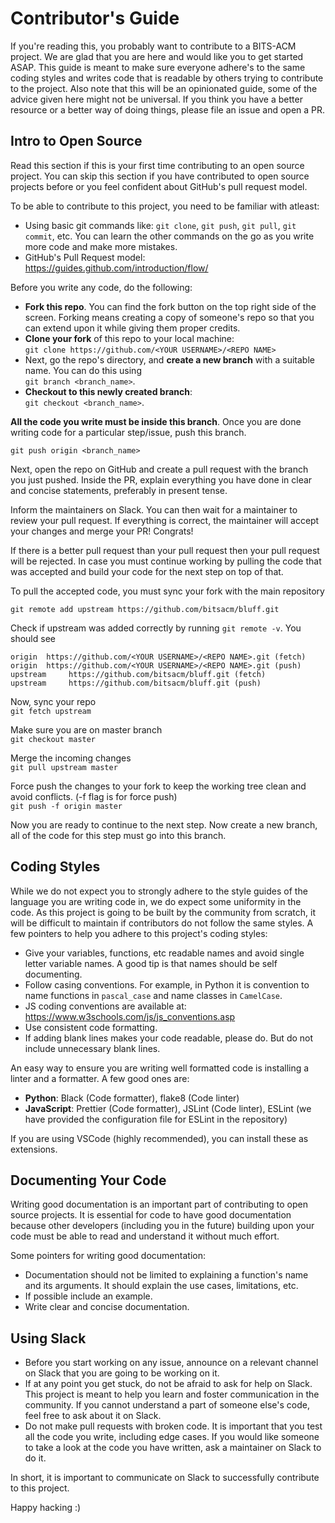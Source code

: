 # Contributor's Guide
If you're reading this, you probably want to contribute to a BITS-ACM project. We are glad that you are here and would like you to get started ASAP. This guide is meant to make sure everyone adhere's to the same coding styles and writes code that is readable by others trying to contribute to the project. Also note that this will be an opinionated guide, some of the advice given here might not be universal. If you think you have a better resource or a better way of doing things, please file an issue and open a PR.

## Intro to Open Source
Read this section if this is your first time contributing to an open source project. You can skip this section if you have contributed to open source projects before or you feel confident about GitHub's pull request model. 

To be able to contribute to this project, you need to be familiar with atleast: 
 - Using basic git commands like: `git clone`, `git push`, `git pull`, `git commit`, etc. You can learn the other commands on the go as you write more code and make more mistakes.
 - GitHub's Pull Request model: https://guides.github.com/introduction/flow/

Before you write any code, do the following: 
- **Fork this repo**. You can find the fork button on the top right side of the screen. Forking means creating a copy of someone's repo so that you can extend upon it while giving them proper credits.
- **Clone your fork** of this repo to your local machine:  
`git clone https://github.com/<YOUR USERNAME>/<REPO NAME>`
- Next, go the repo's directory, and **create a new branch** with a suitable name. You can do this using  
`git branch <branch_name>`.
- **Checkout to this newly created branch**:  
`git checkout <branch_name>`.

**All the code you write must be inside this branch**. Once you are done writing code for a particular step/issue, push this branch. 

```git push origin <branch_name>```

Next, open the repo on GitHub and create a pull request with the branch you just pushed. Inside the PR, explain everything you have done in clear and concise statements, preferably in present tense. 

Inform the maintainers on Slack. You can then wait for a maintainer to review your pull request. If everything is correct, the maintainer will accept your changes and merge your PR! Congrats!

If there is a better pull request than your pull request then your pull request will be rejected. In case you must continue working by pulling the code that was accepted and build your code for the next step on top of that.

To pull the accepted code, you must sync your fork with the main repository

```git remote add upstream https://github.com/bitsacm/bluff.git```

Check if upstream was added correctly by running `git remote -v`. You should see  
```
origin  https://github.com/<YOUR USERNAME>/<REPO NAME>.git (fetch)  
origin  https://github.com/<YOUR USERNAME>/<REPO NAME>.git (push)   
upstream     https://github.com/bitsacm/bluff.git (fetch)  
upstream     https://github.com/bitsacm/bluff.git (push)
```  

Now, sync your repo  
```git fetch upstream```

Make sure you are on master branch  
```git checkout master```

Merge the  incoming changes  
```git pull upstream master```

Force push the changes to your fork to keep the working tree clean and avoid conflicts. (-f flag is for force push)  
```git push -f origin master```

Now you are ready to continue to the next step. Now create a new branch, all of the code for this step must go into this branch.

## Coding Styles
While we do not expect you to strongly adhere to the style guides of the language you are writing code in, we do expect some uniformity in the code. As this project is going to be built by the community from scratch, it will be difficult to maintain if contributors do not follow the same styles. 
A few pointers to help you adhere to this project's coding styles:
- Give your variables, functions, etc readable names and avoid single letter variable names. A good tip is that names should be self documenting.
- Follow casing conventions. For example, in Python it is convention to name functions in `pascal_case` and name classes in `CamelCase`.
- JS coding conventions are available at: https://www.w3schools.com/js/js_conventions.asp
- Use consistent code formatting. 
- If adding blank lines makes your code readable, please do. But do not include unnecessary blank lines. 

An easy way to ensure you are writing well formatted code is installing a linter and a formatter. A few good ones are:

- **Python**: Black (Code formatter), flake8 (Code linter)
- **JavaScript**: Prettier (Code formatter), JSLint (Code linter), ESLint (we have provided the configuration file for ESLint in the repository)

If you are using VSCode (highly recommended), you can install these as extensions. 

## Documenting Your Code

Writing good documentation is an important part of contributing to open source projects. It is essential for code to have good documentation because other developers (including you in the future) building upon your code must be able to read and understand it without much effort.

Some pointers for writing good documentation: 
- Documentation should not be limited to explaining a function's name and its arguments. It should explain the use cases, limitations, etc. 
- If possible include an example. 
- Write clear and concise documentation.

## Using Slack
- Before you start working on any issue, announce on a relevant channel on Slack that you are going to be working on it. 
- If at any point you get stuck, do not be afraid to ask for help on Slack. This project is meant to help you learn and foster communication in the community. If you cannot understand a part of someone else's code, feel free to ask about it on Slack. 
- Do not make pull requests with broken code. It is important that you test all the code you write, including edge cases. If you would like someone to take a look at the code you have written, ask a maintainer on Slack to do it. 

In short, it is important to communicate on Slack to successfully contribute to this project. 

Happy hacking :)
